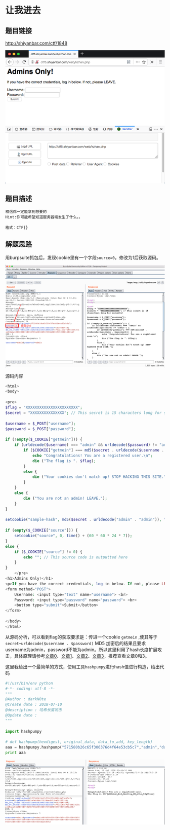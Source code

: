 # 让我进去

## 题目链接

http://shiyanbar.com/ctf/1848

![](images/2021-06-03-22-22-24.png)

## 题目描述
```
相信你一定能拿到想要的
Hint:你可能希望知道服务器端发生了什么。。

格式：CTF{}
```

## 解题思路

用burpsuite抓包后，发现cookie里有一个字段`source=0`，修改为1后获取源码。

![](images/2021-06-03-23-02-29.png)

源码内容

```php
<html>
<body>

<pre>
$flag = "XXXXXXXXXXXXXXXXXXXXXXX";
$secret = "XXXXXXXXXXXXXXX"; // This secret is 15 characters long for security!

$username = $_POST["username"];
$password = $_POST["password"];

if (!empty($_COOKIE["getmein"])) {
    if (urldecode($username) === "admin" && urldecode($password) != "admin") {
        if ($COOKIE["getmein"] === md5($secret . urldecode($username . $password))) {
            echo "Congratulations! You are a registered user.\n";
            die ("The flag is ". $flag);
        }
        else {
            die ("Your cookies don't match up! STOP HACKING THIS SITE.");
        }
    }
    else {
        die ("You are not an admin! LEAVE.");
    }
}

setcookie("sample-hash", md5($secret . urldecode("admin" . "admin")), time() + (60 * 60 * 24 * 7));

if (empty($_COOKIE["source"])) {
    setcookie("source", 0, time() + (60 * 60 * 24 * 7));
}
else {
    if ($_COOKIE["source"] != 0) {
        echo ""; // This source code is outputted here
    }
}
    </pre>
<h1>Admins Only!</h1>
<p>If you have the correct credentials, log in below. If not, please LEAVE.</p>
<form method="POST">
    Username: <input type="text" name="username"> <br>
    Password: <input type="password" name="password"> <br>
    <button type="submit">Submit</button>
</form>

</body>
</html>
```

从源码分析，可以看到flag的获取要求是：传进一个cookie `getmein` ,使其等于 `secret+urldecode($username . $password)` MD5 加密后的结果且要求username为admin，password不能为admin。所以这里利用了hash长度扩展攻击，具体原理请参考[文章0](https://blog.csdn.net/syh_486_007/article/details/51228628)、[文章1](http://www.freebuf.com/articles/web/69264.html)、[文章2](http://www.freebuf.com/articles/web/31756.html)、[文章3](https://blog.skullsecurity.org/2012/everything-you-need-to-know-about-hash-length-extension-attacks)，推荐查看文章0和3。

这里我给出一个最简单的方式，使用工具`hashpumpy`进行hash值进行构造，给出代码

```python
#!/usr/bin/env python
#-*- coding: utf-8 -*-
"""
@Author : darkN0te
@Create date : 2018-07-10
@description : 哈希长度攻击
@Update date :   
"""  

import hashpumpy

# def hashpump(hexdigest, original_data, data_to_add, key_length)
aaa = hashpumpy.hashpump("571580b26c65f306376d4f64e53cb5c7","admin","darkN0te",20)
print aaa
```

![](images/2021-06-03-23-05-08.png)

